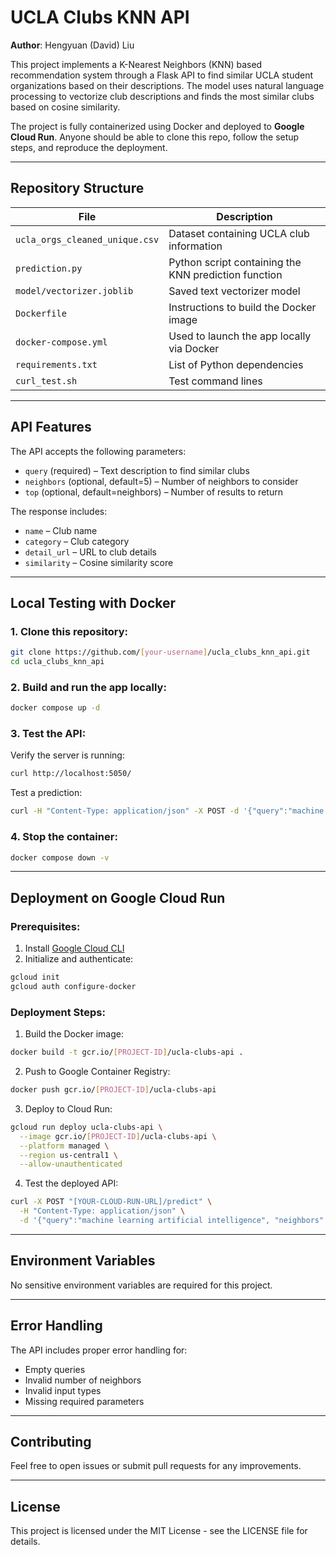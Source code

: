# UCLA Clubs KNN API
**Author**: Hengyuan (David) Liu

This project implements a K-Nearest Neighbors (KNN) based recommendation system through a Flask API to find similar UCLA student organizations based on their descriptions. The model uses natural language processing to vectorize club descriptions and finds the most similar clubs based on cosine similarity.

The project is fully containerized using Docker and deployed to **Google Cloud Run**. Anyone should be able to clone this repo, follow the setup steps, and reproduce the deployment.

---

## Repository Structure

| File | Description |
|------|-------------|
| `ucla_orgs_cleaned_unique.csv` | Dataset containing UCLA club information |
| `prediction.py` | Python script containing the KNN prediction function |
| `model/vectorizer.joblib` | Saved text vectorizer model |
| `Dockerfile` | Instructions to build the Docker image |
| `docker-compose.yml` | Used to launch the app locally via Docker |
| `requirements.txt` | List of Python dependencies |
| `curl_test.sh` | Test command lines |

---

## API Features

The API accepts the following parameters:

- `query` (required) – Text description to find similar clubs
- `neighbors` (optional, default=5) – Number of neighbors to consider
- `top` (optional, default=neighbors) – Number of results to return

The response includes:
- `name` – Club name
- `category` – Club category
- `detail_url` – URL to club details
- `similarity` – Cosine similarity score

---

## Local Testing with Docker

### 1. Clone this repository:
```bash
git clone https://github.com/[your-username]/ucla_clubs_knn_api.git
cd ucla_clubs_knn_api
```

### 2. Build and run the app locally:
```bash
docker compose up -d
```

### 3. Test the API:
Verify the server is running:
```bash
curl http://localhost:5050/
```

Test a prediction:
```bash
curl -H "Content-Type: application/json" -X POST -d '{"query":"machine learning artificial intelligence", "neighbors":5}' "http://localhost:5050/predict"
```

### 4. Stop the container:
```bash
docker compose down -v
```

---

## Deployment on Google Cloud Run

### Prerequisites:
1. Install [Google Cloud CLI](https://cloud.google.com/sdk/docs/install)
2. Initialize and authenticate:
```bash
gcloud init
gcloud auth configure-docker
```

### Deployment Steps:

1. Build the Docker image:
```bash
docker build -t gcr.io/[PROJECT-ID]/ucla-clubs-api .
```

2. Push to Google Container Registry:
```bash
docker push gcr.io/[PROJECT-ID]/ucla-clubs-api
```

3. Deploy to Cloud Run:
```bash
gcloud run deploy ucla-clubs-api \
  --image gcr.io/[PROJECT-ID]/ucla-clubs-api \
  --platform managed \
  --region us-central1 \
  --allow-unauthenticated
```

4. Test the deployed API:
```bash
curl -X POST "[YOUR-CLOUD-RUN-URL]/predict" \
  -H "Content-Type: application/json" \
  -d '{"query":"machine learning artificial intelligence", "neighbors":5}'
```

---

## Environment Variables

No sensitive environment variables are required for this project.

---

## Error Handling

The API includes proper error handling for:
- Empty queries
- Invalid number of neighbors
- Invalid input types
- Missing required parameters

---

## Contributing

Feel free to open issues or submit pull requests for any improvements.

---

## License

This project is licensed under the MIT License - see the LICENSE file for details. 
